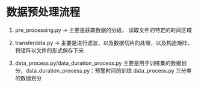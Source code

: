 # 数据预处理流程
1. pre_processing.py -> 主要是获取数据的分段， 读取文件的特定的时间区域

2. transferdata.py -> 主要是进行滤波，以及数据切片的处理，以及构造矩阵，将矩阵以文件的形式保存下来

3. data_process.py/data_duration_process.py 主要是用于训练集的数据划分，data_duration_process.py：预警时间的训练
data_process.py 三分类的数据划分


